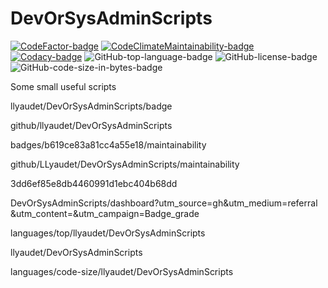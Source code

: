 # DevOrSysAdminScripts

[![CodeFactor-badge]][CodeFactor-package-page]
[![CodeClimateMaintainability-badge]][CodeClimateM13y-package-page]
[![Codacy-badge]][Codacy-package-page]
![GitHub-top-language-badge]
![GitHub-license-badge]
![GitHub-code-size-in-bytes-badge]

Some small useful scripts

[CodeFactor-badge]: https://www.codefactor.io/repository/github/\
llyaudet/DevOrSysAdminScripts/badge

[CodeFactor-package-page]: https://www.codefactor.io/repository/\
github/llyaudet/DevOrSysAdminScripts

[CodeClimateMaintainability-badge]: https://api.codeclimate.com/v1/\
badges/b619ce83a81cc4a55e18/maintainability

[CodeClimateM13y-package-page]: https://codeclimate.com/\
github/LLyaudet/DevOrSysAdminScripts/maintainability

[Codacy-badge]: https://app.codacy.com/project/badge/Grade/\
3dd6ef85e8db4460991d1ebc404b68dd

[Codacy-package-page]: https://app.codacy.com/gh/LLyaudet/\
DevOrSysAdminScripts/dashboard?utm_source=gh&utm_medium=referral\
&utm_content=&utm_campaign=Badge_grade

[GitHub-top-language-badge]: https://img.shields.io/github/\
languages/top/llyaudet/DevOrSysAdminScripts

[GitHub-license-badge]: https://img.shields.io/github/license/\
llyaudet/DevOrSysAdminScripts

[GitHub-code-size-in-bytes-badge]: https://img.shields.io/github/\
languages/code-size/llyaudet/DevOrSysAdminScripts
